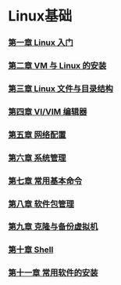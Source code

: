# Linux基础

### [第一章 Linux 入门](file/第一章Linux入门/第一张Linux入门.md)

### [第二章 VM 与 Linux 的安装](file/第二章VM与Linux的安装/第二章VM与Linux的安装.md)

### [第三章 Linux 文件与目录结构](file/第三章Linux文件与目录结构/第三章Linux文件与目录结构.md)

### [第四章 VI/VIM 编辑器](file/第四章VI_VIM编辑器/第四章VI_VIM编辑器.md)

### [第五章 网络配置](file/第五章网络配置/第五章网络配置.md)

### [第六章 系统管理](file/第六章系统管理/第六章系统管理.md)

### [第七章 常用基本命令](file/第七章常用基本命令/第七章常用基本命令.md)

### [第八章 软件包管理](file/第八章%20软件包管理/第八章%20软件包管理.md)

### [第九章 克隆与备份虚拟机](file/第九章%20克隆与备份虚拟机/第九章%20克隆与备份虚拟机.md)

### [第十章 Shell](file/第十章Shell/第十章Shell.md)

### [第十一章 常用软件的安装](file/第十一章%20常用软件的安装/第十一章%20常用软件的安装.md)